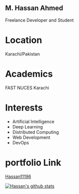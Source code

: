 ## M. Hassan Ahmed
Freelance Developer and Student

# Location
  Karachi/Pakistan

# Academics
  FAST NUCES Karachi

# Interests
  - Artificial Intelligence
  - Deep Learning
  - Distributed Computing
  - Web Development
  - DevOps

# portfolio Link
[Hassan11196](https://www.hassan11196.codes/)

[![Hassan's github stats](https://github-readme-stats.vercel.app/api?username=hassan11196&show_icons=true&title_color=fff&icon_color=79ff97&text_color=9f9f9f&bg_color=151515)](https://github.com/anuraghazra/github-readme-stats)
